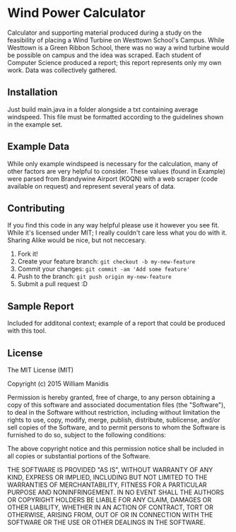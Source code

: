 # Wind Power Calculator

Calculator and supporting material produced during a study on the feasibility of placing a Wind Turbine on Westtown School's Campus. While Westtown is a Green Ribbon School, there was no way a wind turbine would be possible on campus and the idea was scraped. Each student of Computer Science produced a report; this report represents only my own work. Data was collectively gathered. 

## Installation
Just build main.java in a folder alongside a txt containing average windspeed. This file must be formatted according to the guidelines shown in the example set. 

## Example Data


While only example windspeed is necessary for the calculation, many of other factors are very helpful to consider. These values (found in Example) were parsed from Brandywine Airport (KOQN) with a web scraper (code available on request) and represent several years of data.

## Contributing
If you find this code in any way helpful please use it however you see fit. While it's licensed under MIT; I really couldn't care less what you do with it. Sharing Alike would be nice, but not neccesary. 

1. Fork it!
2. Create your feature branch: `git checkout -b my-new-feature`
3. Commit your changes: `git commit -am 'Add some feature'`
4. Push to the branch: `git push origin my-new-feature`
5. Submit a pull request :D

## Sample Report

Included for additonal context; example of a report that could be produced with this tool. 


## License

The MIT License (MIT)

Copyright (c) 2015 William Manidis

Permission is hereby granted, free of charge, to any person obtaining a copy
of this software and associated documentation files (the "Software"), to deal
in the Software without restriction, including without limitation the rights
to use, copy, modify, merge, publish, distribute, sublicense, and/or sell
copies of the Software, and to permit persons to whom the Software is
furnished to do so, subject to the following conditions:

The above copyright notice and this permission notice shall be included in all
copies or substantial portions of the Software.

THE SOFTWARE IS PROVIDED "AS IS", WITHOUT WARRANTY OF ANY KIND, EXPRESS OR
IMPLIED, INCLUDING BUT NOT LIMITED TO THE WARRANTIES OF MERCHANTABILITY,
FITNESS FOR A PARTICULAR PURPOSE AND NONINFRINGEMENT. IN NO EVENT SHALL THE
AUTHORS OR COPYRIGHT HOLDERS BE LIABLE FOR ANY CLAIM, DAMAGES OR OTHER
LIABILITY, WHETHER IN AN ACTION OF CONTRACT, TORT OR OTHERWISE, ARISING FROM,
OUT OF OR IN CONNECTION WITH THE SOFTWARE OR THE USE OR OTHER DEALINGS IN THE
SOFTWARE.